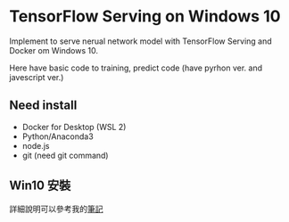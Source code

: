 # TensorFlow Serving on Windows 10

Implement to serve nerual network model with TensorFlow Serving and Docker om Windows 10.

Here have basic code to training, predict code (have pyrhon ver. and javescript ver.)

## Need install

- Docker for Desktop (WSL 2)
- Python/Anaconda3
- node.js
- git (need git command)

## Win10 安裝

詳細說明可以參考我的[筆記](https://yang10001.yia.app/wp/2021/10/30/%e5%88%9d%e6%8e%a2-tensorflow-serving-on-windows-10/)
